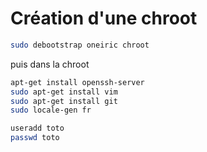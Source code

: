 # Création d'une chroot
````bash
sudo debootstrap oneiric chroot
````

puis dans la chroot

````bash
apt-get install openssh-server
sudo apt-get install vim
sudo apt-get install git
sudo locale-gen fr

useradd toto
passwd toto
````
